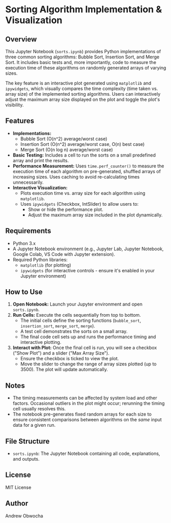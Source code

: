 # Sorting Algorithm Implementation & Visualization

## Overview

This Jupyter Notebook (`sorts.ipynb`) provides Python implementations of three common sorting algorithms: Bubble Sort, Insertion Sort, and Merge Sort. It includes basic tests and, more importantly, code to measure the execution time of these algorithms on randomly generated arrays of varying sizes.

The key feature is an interactive plot generated using `matplotlib` and `ipywidgets`, which visually compares the time complexity (time taken vs. array size) of the implemented sorting algorithms. Users can interactively adjust the maximum array size displayed on the plot and toggle the plot's visibility.

## Features

*   **Implementations:**
    *   Bubble Sort (O(n^2) average/worst case)
    *   Insertion Sort (O(n^2) average/worst case, O(n) best case)
    *   Merge Sort (O(n log n) average/worst case)
*   **Basic Testing:** Includes a cell to run the sorts on a small predefined array and print the results.
*   **Performance Measurement:** Uses `time.perf_counter()` to measure the execution time of each algorithm on pre-generated, shuffled arrays of increasing sizes. Uses caching to avoid re-calculating times unnecessarily.
*   **Interactive Visualization:**
    *   Plots execution time vs. array size for each algorithm using `matplotlib`.
    *   Uses `ipywidgets` (Checkbox, IntSlider) to allow users to:
        *   Show or hide the performance plot.
        *   Adjust the maximum array size included in the plot dynamically.

## Requirements

*   Python 3.x
*   A Jupyter Notebook environment (e.g., Jupyter Lab, Jupyter Notebook, Google Colab, VS Code with Jupyter extension).
*   Required Python libraries:
    *   `matplotlib` (for plotting)
    *   `ipywidgets` (for interactive controls - ensure it's enabled in your Jupyter environment)

## How to Use

1.  **Open Notebook:** Launch your Jupyter environment and open `sorts.ipynb`.
2.  **Run Cells:** Execute the cells sequentially from top to bottom.
    *   The initial cells define the sorting functions (`bubble_sort`, `insertion_sort`, `merge_sort`, `merge`).
    *   A test cell demonstrates the sorts on a small array.
    *   The final code cell sets up and runs the performance timing and interactive plotting.
3.  **Interact with Plot:** Once the final cell is run, you will see a checkbox ("Show Plot") and a slider ("Max Array Size").
    *   Ensure the checkbox is ticked to view the plot.
    *   Move the slider to change the range of array sizes plotted (up to 3500). The plot will update automatically.

## Notes

*   The timing measurements can be affected by system load and other factors. Occasional outliers in the plot might occur; rerunning the timing cell usually resolves this.
*   The notebook pre-generates fixed random arrays for each size to ensure consistent comparisons between algorithms on the *same* input data for a given run.

## File Structure

*   `sorts.ipynb`: The Jupyter Notebook containing all code, explanations, and outputs.

## License

MIT License

## Author

Andrew Obwocha

